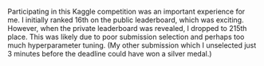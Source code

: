 Participating in this Kaggle competition was an important experience for me. I initially ranked 16th on the public leaderboard, which was exciting. However, when the private leaderboard was revealed, I dropped to 215th place. This was likely due to poor submission selection and perhaps too much hyperparameter tuning. (My other submission which I unselected just 3 minutes before the deadline could have won a silver medal.)
